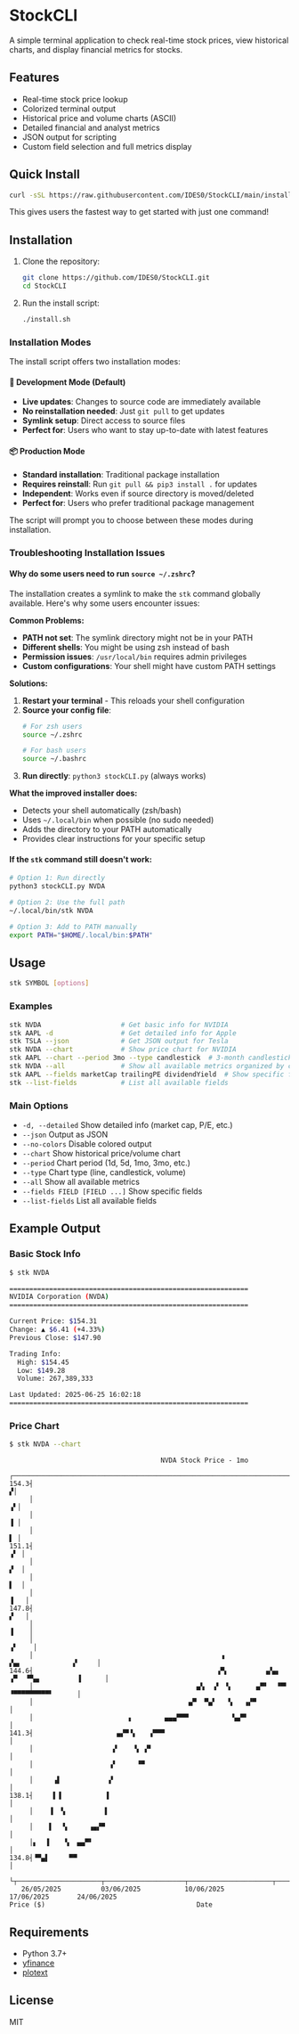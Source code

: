 # StockCLI

A simple terminal application to check real-time stock prices, view historical charts, and display financial metrics for stocks.

## Features
- Real-time stock price lookup
- Colorized terminal output
- Historical price and volume charts (ASCII)
- Detailed financial and analyst metrics
- JSON output for scripting
- Custom field selection and full metrics display

## Quick Install
```bash
curl -sSL https://raw.githubusercontent.com/IDES0/StockCLI/main/install.sh | bash
```

This gives users the fastest way to get started with just one command!

## Installation

1. Clone the repository:
   ```sh
   git clone https://github.com/IDES0/StockCLI.git
   cd StockCLI
   ```
2. Run the install script:
   ```sh
   ./install.sh
   ```

### Installation Modes

The install script offers two installation modes:

#### 🚀 Development Mode (Default)
- **Live updates**: Changes to source code are immediately available
- **No reinstallation needed**: Just `git pull` to get updates
- **Symlink setup**: Direct access to source files
- **Perfect for**: Users who want to stay up-to-date with latest features

#### 📦 Production Mode
- **Standard installation**: Traditional package installation
- **Requires reinstall**: Run `git pull && pip3 install .` for updates
- **Independent**: Works even if source directory is moved/deleted
- **Perfect for**: Users who prefer traditional package management

The script will prompt you to choose between these modes during installation.

### Troubleshooting Installation Issues

#### Why do some users need to run `source ~/.zshrc`?

The installation creates a symlink to make the `stk` command globally available. Here's why some users encounter issues:

**Common Problems:**
- **PATH not set**: The symlink directory might not be in your PATH
- **Different shells**: You might be using zsh instead of bash
- **Permission issues**: `/usr/local/bin` requires admin privileges
- **Custom configurations**: Your shell might have custom PATH settings

**Solutions:**
1. **Restart your terminal** - This reloads your shell configuration
2. **Source your config file**:
   ```bash
   # For zsh users
   source ~/.zshrc
   
   # For bash users  
   source ~/.bashrc
   ```
3. **Run directly**: `python3 stockCLI.py` (always works)

**What the improved installer does:**
- Detects your shell automatically (zsh/bash)
- Uses `~/.local/bin` when possible (no sudo needed)
- Adds the directory to your PATH automatically
- Provides clear instructions for your specific setup

#### If the `stk` command still doesn't work:

```bash
# Option 1: Run directly
python3 stockCLI.py NVDA

# Option 2: Use the full path
~/.local/bin/stk NVDA

# Option 3: Add to PATH manually
export PATH="$HOME/.local/bin:$PATH"
```

## Usage

```sh
stk SYMBOL [options]
```

### Examples
```sh
stk NVDA                    # Get basic info for NVIDIA
stk AAPL -d                 # Get detailed info for Apple
stk TSLA --json             # Get JSON output for Tesla
stk NVDA --chart            # Show price chart for NVIDIA
stk AAPL --chart --period 3mo --type candlestick  # 3-month candlestick chart
stk NVDA --all              # Show all available metrics organized by category
stk AAPL --fields marketCap trailingPE dividendYield  # Show specific fields
stk --list-fields           # List all available fields
```

### Main Options
- `-d, --detailed`         Show detailed info (market cap, P/E, etc.)
- `--json`                 Output as JSON
- `--no-colors`            Disable colored output
- `--chart`                Show historical price/volume chart
- `--period`               Chart period (1d, 5d, 1mo, 3mo, etc.)
- `--type`                 Chart type (line, candlestick, volume)
- `--all`                  Show all available metrics
- `--fields FIELD [FIELD ...]`  Show specific fields
- `--list-fields`          List all available fields

## Example Output

### Basic Stock Info
```sh
$ stk NVDA

============================================================
NVIDIA Corporation (NVDA)
============================================================

Current Price: $154.31
Change: ▲ $6.41 (+4.33%)
Previous Close: $147.90

Trading Info:
  High: $154.45
  Low: $149.28
  Volume: 267,389,333

Last Updated: 2025-06-25 16:02:18
============================================================
```

### Price Chart
```sh
$ stk NVDA --chart
```

```
                                      NVDA Stock Price - 1mo                                  
     ┌───────────────────────────────────────────────────────────────────────────────────────┐
154.3┤                                                                                      ▞│
     │                                                                                     ▗▘│
     │                                                                                     ▐ │
     │                                                                                     ▌ │
151.1┤                                                                                    ▗▘ │
     │                                                                                    ▞  │
     │                                                                                    ▌  │
     │                                                                                   ▐   │
147.8┤                                                                                   ▞   │
     │                                                                                  ▐    │
     │                                                                                 ▗▘    │
     │                                               ▗                 ▞▄▖             ▞     │
144.6┤                                              ▗▀▖         ▗▞▄▖ ▗▀  ▝▀▄▖         ▐      │
     │                                         ▄▚  ▗▘ ▝▖      ▄▀▘  ▝▀▘      ▝▀▀▀▀▀▀▀▀▀▘      │
     │                                       ▄▀  ▀▄▘   ▚   ▗▞▀                               │
     │                        ▖        ▄▄▄▀▀▀           ▚▄▀▘                                 │
141.3┤                     ▄▞▀▝▖   ▗▀▀▀                                                      │
     │                    ▞    ▝▖ ▞▘                                                         │
     │                   ▗▘     ▝▀                                                           │
     │     ▗▌            ▞                                                                   │
138.1┤     ▌▐           ▐                                                                    │
     │    ▐  ▚          ▌                                                                    │
     │    ▌  ▝▖     ▗▄▞▀                                                                     │
     │▖  ▐    ▚  ▄▄▀▘                                                                        │
134.8┤▝▀▄▌     ▀▀                                                                            │
     └┬─────────────────────┬────────────────────┬─────────────────────┬────────────────────┬┘
   26/05/2025          03/06/2025           10/06/2025            17/06/2025       24/06/2025 
Price ($)                                      Date                                           
```

## Requirements
- Python 3.7+
- [yfinance](https://pypi.org/project/yfinance/)
- [plotext](https://pypi.org/project/plotext/)

## License
MIT 